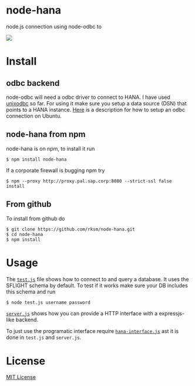 # node-hana

node.js connection using node-odbc to

[![](http://www.saphana.com/themes/generated_advanced_skin_global2/images/home.png)](http://www.saphana.com/welcome)

# Install

## odbc backend

node-odbc will need a odbc driver to connect to HANA. I have used [unixodbc](http://www.unixodbc.org/) so far.
For using it make sure you setup a data source (DSN) that points to a HANA
instance. [Here](http://scn.sap.com/community/developer-center/hana/blog/2012/09/14/hana-with-odbc-on-ubuntu-1204)
is a description for how to setup an odbc connection on Ubuntu.

##  node-hana from npm

node-hana is on npm, to install it run

    $ npm install node-hana

If a corporate firewall is bugging npm try

    $ npm --proxy http://proxy.pal.sap.corp:8080 --strict-ssl false install

## From github

To install from github do

    $ git clone https://github.com/rksm/node-hana.git
    $ cd node-hana
    $ npm install

# Usage

The [`test.js`](test.js) file shows how to connect to and query a database. It uses the SFLIGHT schema by default. To test if it works make sure your DB includes this schema and run

    $ node test.js username password

[`server.js`](server.js) shows how you can provide a HTTP interface with a expressjs-like backend.

To just use the programatic interface require [`hana-interface.js`](hana-interface.js) ast it is done in `test.js` and `server.js`.

# License

[MIT License](LICENSE)
